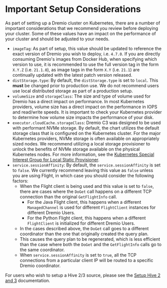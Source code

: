 # Important Setup Considerations

As part of setting up a Dremio cluster on Kubernetes, there are a number of important considerations that we recommend you review before deploying your cluster. Some of these values have an impact on the performance of your cluster and should be adjusted to your needs.

* `imageTag`: As part of setup, this value should be updated to reference the exact version of Dremio you wish to deploy, i.e. `4.7.0`. If you are directly consuming Dremio's images from Docker Hub, when specifying which version to use, it is recommended to use the full version tag in the form `X.Y.Z` (i.e. `21.1.0`), as image tags in the form `X.Y` (i.e. `21.1`) are continually updated with the latest patch version released.
* `distStorage.type`: By default, the `distStorage.type` is set to `local`. This **must** be changed prior to production use. We do not recommend users use local distributed storage as part of a production setup.
* `volumeSize` and `storageClass`: The size and type of volume used for Dremio has a direct impact on performance. In most Kubernetes providers, volume size has a direct impact on the performance in IOPS and read/write speeds. It is important to check your Kubernetes provider to determine how volume size impacts the performance of your disk.
* `executor.cloudCache.storageClass`: Dremio C3 was designed to be used with performant NVMe storage. By default, the chart utilizes the default storage class that is configured on the Kubernetes cluster. For the major Kubernetes providers, NVMe storage is often available on appropriately sized nodes. We recommend utilizing a local storage provisioner to unlock the benefits of NVMe storage available on the physical Kubernetes nodes. For more information, see the [Kubernetes Special Interest Group for Local Static Provisioner](https://github.com/kubernetes-sigs/sig-storage-local-static-provisioner).
* `service.sessionAffinity`: By default, the `service.sessionAffinity` is set to `false`. We currently recommend leaving this value as `false` unless you are using Flight, in which case you should consider the following factors:
  * When the Flight client is being used and this value is set to `false`, there are cases where the `DoGet` call happens on a different TCP connection than the original `GetFlightInfo` call.
    * For the Java Flight client, this happens when a different `ManagedChannel` is used for different `FlightClient` instances for different Dremio Users.
    * For the Python Flight client, this happens when a different `FlightClient` is initialized for different Dremio Users.
  * In the cases described above, the `DoGet` call goes to a different coordinator than the one that originally created the query plan.
  * This causes the query plan to be regenerated, which is less efficient than the case where both the `DoGet` and the `GetFlightInfo` calls go to the same coordinator.
  * When `service.sessionAffinity` is set to `true`, all the TCP connections from a particular client IP will be routed to a specific Dremio coordinator.

For users who wish to setup a Hive 2/3 source, please see the [Setup Hive 2 and 3](./Setup-Hive-2-and-3.md) documentation.